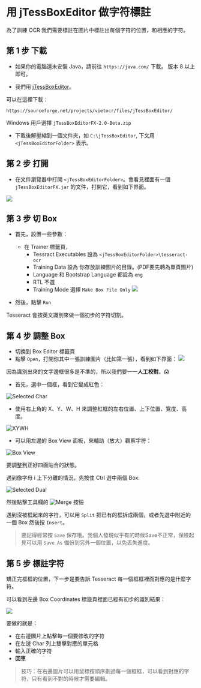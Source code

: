 # 用 jTessBoxEditor 做字符標註

為了訓練 OCR 我們需要標註在圖片中標註出每個字符的位置，和相應的字符。

## 第 1 步 下載 

- 如果你的電腦還未安裝 Java，請前往 `https://java.com/` 下載。 版本 8 以上即可。

- 我們用 [jTessBoxEditor](http://vietocr.sourceforge.net/training.html)。

可以在這裡下載：
```
https://sourceforge.net/projects/vietocr/files/jTessBoxEditor/
```

Windows 用戶選擇 `jTessBoxEditorFX-2.0-Beta.zip`

- 下載後解壓縮到一個文件夾，如 `C:\jTessBoxEditor`, 下文用 `<jTessBoxEditorFolder>` 表示。

## 第 2 步 打開
- 在文件瀏覽器中打開 `<jTessBoxEditorFolder>`。會看見裡面有一個 `jTessBoxEditorFX.jar` 的文件，打開它，看到如下界面。

![](_docimg/jTessBox_main.png)

## 第 3 步 切 Box
- 首先，設置一些參數：
  - 在 Trainer 標籤頁，
    - Tessract Executables 設為 `<jTessBoxEditorFolder>\tesseract-ocr` 
    - Training Data 設為 你存放訓練圖片的目錄。(PDF要先轉為單頁圖片)
    - Language 和 Bootstrap Language 都設為 `eng`
    - RTL 不選
    - Training Mode 選擇 `Make Box File Only`
      ![](_docimg/jTessBox_box_only.png)

 - 然後，點擊 `Run`

Tesseract 會按英文識別來做一個初步的字符切割。

## 第 4 步 調整 Box
 - 切換到 Box Editor 標籤頁
 - 點擊 `Open`，打開你其中一張訓練圖片（比如第一張），看到如下界面：
![](_docimg/jTessBox_box_editor.png)

因為識別出來的文字邊框很多是不準的，所以我們要一一**人工校對**。😱

- 首先，選中一個框，看到它變成紅色：

![Selected Char](_docimg/jTessBox_selected.png)

- 使用右上角的 X、Y、W、H 來調整紅框的左右位置、上下位置、寬度、高度。

![XYWH](_docimg/jTessBox_xy.png)

- 可以用左邊的 Box View 面板，來輔助（放大）觀察字符：

![Box View](_docimg/jTessBox_boxview.png)

要調整到正好四面貼合的狀態。

遇到像字母 i 上下分離的情況，先按住 Ctrl 選中兩個 Box:

![Selected Dual](_docimg/jTessBox_selectdual.png)

然後點擊工具欄的 ![Merge](_docimg/jTessBox_merge.png) 按鈕

遇到沒被框起來的字符，可以用 `Split` 把已有的框拆成兩個，或者先選中附近的一個 Box 然後按 `Insert`。

> 要記得經常按 `Save` 保存哦。我個人發現似乎有的時候Save不正常，保險起見可以用 `Save As` 備份到另外一個位置，以免丟失進度。

## 第 5 步 標註字符

矯正完框框的位置，下一步是要告訴 Tesseract 每一個框框裡面對應的是什麼字符。

可以看到左邊 Box Coordinates 標籤頁裡面已經有初步的識別結果：

![](_docimg/jTessBox_edit_char.png)

要做的就是：
 - 在右邊圖片上點擊每一個要修改的字符
 - 在左邊 Char 列上雙擊對應的單元格
 - 輸入正確的字符
 - **回車**

> 技巧：在右邊圖片可以用鼠標按順序劃過每一個框框，可以看到對應的字符，只有看到不對的時候才需要編輯。
